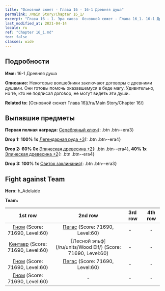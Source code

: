 ```yaml
---
title: "Основной сюжет - Глава 16 - 16-1 Древняя душа"
permalink: /Main Story/Chapter 16_1/
excerpt: "Глава 16 - 1. Эра хаоса  Основной сюжет - Глава 16_1. 16-1 Древняя душа"
last_modified_at: 2021-04-14
locale: ru
ref: "Chapter 16_1.md"
toc: false
classes: wide
---
```


## Подробности

 **Имя:** 16-1 Древняя душа

 **Описание:** Некоторые волшебники заключают договоры с древними душами. Они готовы помочь оказавшемуся в беде магу. Удивительно, но те, кто не подписал договор, не могут видеть эти души.

 **Related to:** [Основной сюжет Глава 16](/ru/Main Story/Chapter 16/)

## Выпавшие предметы

 **Первая полная награда:** [Серебряный ключ](/ru/Items/con_693/){: .btn .btn--era3}

 **Drop 1:** **100% 1x** [Легендарная руда +3](/ru/Items/mat_54/){: .btn .btn--era4}

 **Drop 2:** **60% 0x** [Эпическая древесина +2](/ru/Items/mat_48/){: .btn .btn--era4}, **40% 1x** [Эпическая древесина +2](/ru/Items/mat_48/){: .btn .btn--era4}

 **Drop 3:** **100% 1x** [Свиток заклинания](/ru/Items/con_694/){: .btn .btn--era3}


## Fight against Team
 **Hero:** h_Adelaide

 **Team:**


  | 1st row | 2nd row | 3rd row | 4th row |
  |:----:|:----:|:----|:----:|
  | [Гном](/ru/units/Dwarf/) (Score: 71690, Level:60)  | [Пегас](/ru/units/Pegasus/) (Score: 71690, Level:60)  | - | - |
  | [Кентавр](/ru/units/Centaur/) (Score: 71690, Level:60)  | [Лесной эльф](/ru/units/Wood Elf/) (Score: 71690, Level:60)  | - | - |
  | [Гном](/ru/units/Dwarf/) (Score: 71690, Level:60)  | [Пегас](/ru/units/Pegasus/) (Score: 71690, Level:60)  | - | - |
  | [Гном](/ru/units/Dwarf/) (Score: 71690, Level:60)  | - | - | - |


